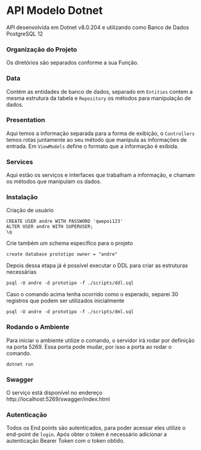 # API Modelo Dotnet

API desenvolvida em Dotnet v8.0.204 e utilizando como Banco de Dados PostgreSQL 12

### Organização do Projeto

Os diretórios são separados conforme a sua Função.

### Data

Contém as entidades de banco de dados, separado em `Entities` contem a mesma estrutura da tabela e `Repository` os métodos para manipulação de dados.

### Presentation

Aqui temos a informação separada para a forma de exibição, o `Controllers` temos rotas juntamente ao seu método que manipula as informações de entrada. Em `ViewModels` define o formato que a informação é exibida.

### Services

Aqui estão os serviços e interfaces que trabalham a informação, e chamam os métodos que manipulam os dados.

### Instalação

Criação de usuário

    CREATE USER andre WITH PASSWORD 'qwepoi123'
    ALTER USER andre WITH SUPERUSER;
    \q

Crie também um schema específico para o projeto

    create database prototipo owner = "andre"

Depois dessa etapa já é possível executar o DDL para criar as estruturas necessárias

    psql -U andre -d prototipo -f ./scripts/ddl.sql

Caso o comando acima tenha ocorrido como o esperado, separei 30 registros que podem ser utilizados inicialmente

    psql -U andre -d prototipo -f ./scripts/dml.sql

### Rodando o Ambiente

Para iniciar o ambiente utilize o comando, o servidor irá rodar por definição na porta 5269. Essa porta pode mudar, por isso a porta ao rodar o comando.

    dotnet run

### Swagger

O serviço está disponível no endereço http://localhost:5269/swagger/index.html

### Autenticação

Todos os End points são autenticados, para poder acessar eles utilize o end-point de `login`. Após obter o token é necessário adicionar a autenticação Bearer Token com o token obtido.
